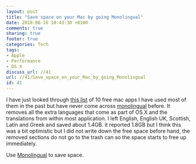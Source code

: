 ```yaml
---
layout: post
title: "Save space on your Mac by going Monolingual"
date: 2010-06-16 10:43:30 +0100 
comments: true
sharing: true
footer: true
categories: Tech
tags:
- Apple
- Performance
- OS X
discuss_url: //41
url: //41/Save_space_on_your_Mac_by_going_Monolingual
id: 41
---
```

I have just looked through [this list][all] of 10 free mac apps I have used most of them in the past but have never come across [monolingual][mono] before. It removes all the extra languages that come as part of OS X and the translations from within most application. I left English, English UK, Scottish, Latin and Greek and saved about 1.4GB. it reported 1.8GB but I think this was a bit optimistic but I did not write down the free space before hand, the removed sections do not go to the trash can so the space starts to free up immediately.

Use [Monolingual][mono] to save space.

[all]: http://www.minervity.com/features/designer_apps/10-useful-and-free-mac-apps-for-any-designer/
[mono]: http://monolingual.sourceforge.net/
